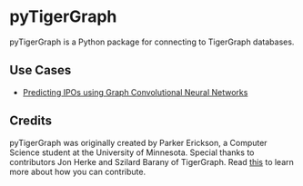 # pyTigerGraph

pyTigerGraph is a Python package for connecting to TigerGraph databases.

## Use Cases

- [Predicting IPOs using Graph Convolutional Neural Networks](https://towardsdatascience.com/predicting-initial-public-offerings-using-graph-convolutional-neural-networks-42df5ce16006?source=friends_link&sk=17501f6534a0352951d118eb8b597599)


## Credits
pyTigerGraph was originally created by Parker Erickson, a Computer Science student at the University of Minnesota. Special thanks to contributors Jon Herke and Szilard Barany of TigerGraph. Read [this](CONTRIBUTING.md) to learn more about how you can contribute.